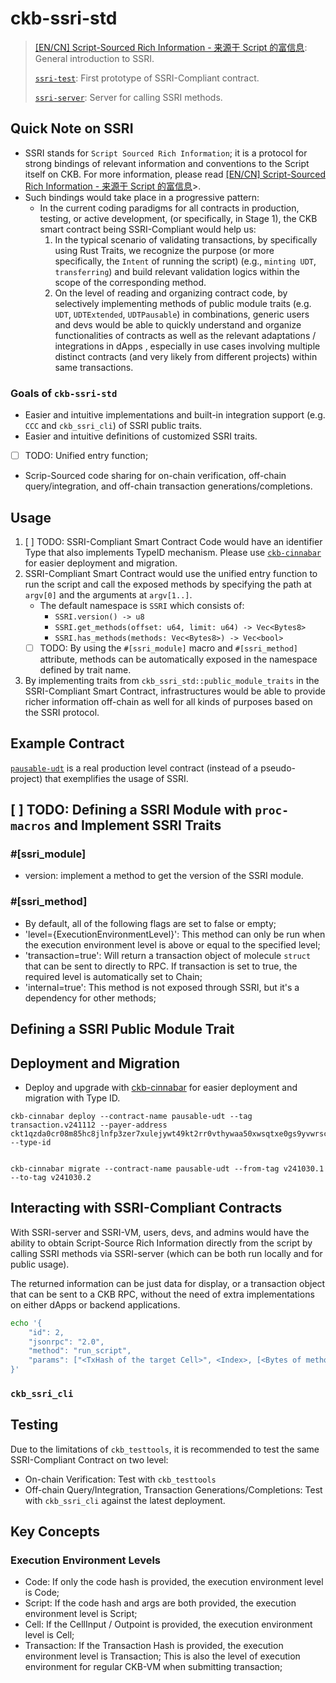 # ckb-ssri-std

>
> [[EN/CN] Script-Sourced Rich Information - 来源于 Script 的富信息](https://talk.nervos.org/t/en-cn-script-sourced-rich-information-script/8256): General introduction to SSRI.
>
> [`ssri-test`](https://github.com/Hanssen0/ssri-test): First prototype of SSRI-Compliant contract.
>
> [`ssri-server`](https://github.com/ckb-devrel/ssri-server): Server for calling SSRI methods.
>

## Quick Note on SSRI

- SSRI stands for `Script Sourced Rich Information`; it is a protocol for strong bindings of relevant information and conventions to the Script itself on CKB. For more information, please read [[EN/CN] Script-Sourced Rich Information - 来源于 Script 的富信息](https://talk.nervos.org/t/en-cn-script-sourced-rich-information-script/8256)>.
- Such bindings would take place in a progressive pattern:
    - In the current coding paradigms for all contracts in production, testing, or active development, (or specifically, in Stage 1), the CKB smart contract being SSRI-Compliant would help us:
        1. In the typical scenario of validating transactions, by specifically using Rust Traits, we recognize the purpose (or more specifically, the `Intent` of running the script) (e.g., `minting UDT`, `transferring`) and build relevant validation logics within the scope of the corresponding method.
        2. On the level of reading and organizing contract code, by selectively implementing methods of public module traits (e.g. `UDT`, `UDTExtended`, `UDTPausable`) in combinations, generic users and devs would be able to quickly understand and organize functionalities of contracts as well as the relevant adaptations / integrations in dApps , especially in use cases involving multiple distinct contracts (and very likely from different projects) within same transactions.

### Goals of `ckb-ssri-std`

- Easier and intuitive implementations and built-in integration support (e.g. `CCC` and `ckb_ssri_cli`) of SSRI public traits.
- Easier and intuitive definitions of customized SSRI traits.
- [ ] TODO: Unified entry function;
- Scrip-Sourced code sharing for on-chain verification, off-chain query/integration, and off-chain transaction generations/completions.

## Usage

1. [ ] TODO: SSRI-Compliant Smart Contract Code would have an identifier Type that also implements TypeID mechanism. Please use [`ckb-cinnabar`](https://github.com/ashuralyk/ckb-cinnabar?tab=readme-ov-file#deployment-module) for easier deployment and migration.
2. SSRI-Compliant Smart Contract would use the unified entry function to run the script and call the exposed methods by specifying the path at `argv[0]` and the arguments at `argv[1..]`.
    - The default namespace is `SSRI` which consists of:
        - `SSRI.version() -> u8`
        - `SSRI.get_methods(offset: u64, limit: u64) -> Vec<Bytes8>`
        - `SSRI.has_methods(methods: Vec<Bytes8>) -> Vec<bool>`
    - [ ] TODO: By using the `#[ssri_module]` macro and `#[ssri_method]` attribute, methods can be automatically exposed in the namespace defined by trait name.
3. By implementing traits from `ckb_ssri_std::public_module_traits` in the SSRI-Compliant Smart Contract, infrastructures would be able to provide richer information off-chain as well for all kinds of purposes based on the SSRI protocol.

## Example Contract

[`pausable-udt`](https://github.com/ckb-devrel/pausable-udt) is a real production level contract (instead of a pseudo-project) that exemplifies the usage of SSRI.

## [ ] TODO: Defining a SSRI Module with `proc-macros` and Implement SSRI Traits

### #[ssri_module]

- version: implement a method to get the version of the SSRI module.

### #[ssri_method]

- By default, all of the following flags are set to false or empty;
- 'level={ExecutionEnvironmentLevel}': This method can only be run when the execution environment level is above or equal to the specified level;
- 'transaction=true': Will return a transaction object of molecule `struct` that can be sent to directly to RPC. If transaction is set to true, the required level is automatically set to Chain;
- 'internal=true': This method is not exposed through SSRI, but it's a dependency for other methods;

## Defining a SSRI Public Module Trait

## Deployment and Migration

- Deploy and upgrade with [ckb-cinnabar](https://github.com/ashuralyk/ckb-cinnabar?tab=readme-ov-file#deployment-module) for easier deployment and migration with Type ID.

```shell
ckb-cinnabar deploy --contract-name pausable-udt --tag transaction.v241112 --payer-address ckt1qzda0cr08m85hc8jlnfp3zer7xulejywt49kt2rr0vthywaa50xwsqtxe0gs9yvwrsc40znvdc6sg4fehd2mttsngg4t4 --type-id 


ckb-cinnabar migrate --contract-name pausable-udt --from-tag v241030.1 --to-tag v241030.2
```

## Interacting with SSRI-Compliant Contracts

With SSRI-server and SSRI-VM, users, devs, and admins would have the ability to obtain Script-Source Rich Information directly from the script by calling SSRI methods via SSRI-server (which can be both run locally and for public usage).

The returned information can be just data for display, or a transaction object that can be sent to a CKB RPC, without the need of extra implementations on either dApps or backend applications.

```sh
echo '{
    "id": 2,
    "jsonrpc": "2.0",
    "method": "run_script",
    "params": ["<TxHash of the target Cell>", <Index>, [<Bytes of methods path>, <...argv>]]
}'
```

### `ckb_ssri_cli`

## Testing

Due to the limitations of `ckb_testtools`, it is recommended to test the same SSRI-Compliant Contract on two level:

- On-chain Verification: Test with `ckb_testtools`
- Off-chain Query/Integration, Transaction Generations/Completions: Test with `ckb_ssri_cli` against the latest deployment.

## Key Concepts

### Execution Environment Levels

- Code: If only the code hash is provided, the execution environment level is Code;
- Script: If the code hash and args are both provided, the execution environment level is Script;
- Cell: If the CellInput / Outpoint is provided, the execution environment level is Cell;
- Transaction: If the Transaction Hash is provided, the execution environment level is Transaction; This is also the level of execution environment for regular CKB-VM when submitting transaction;
